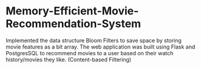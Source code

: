 # Memory-Efficient-Movie-Recommendation-System
Implemented the data structure Bloom Filters to save space by storing movie features as a bit array. The web application was built using Flask and PostgresSQL to recommend movies to a user based on their watch history/movies they like. (Content-based Filtering)
